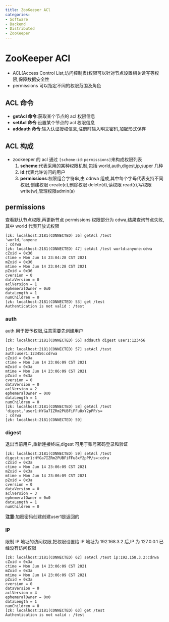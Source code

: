 ```yaml
---
title: ZooKeeper ACl
categories:
- Software
- Backend
- Distributed
- ZooKeeper
---
```

# ZooKeeper ACl

- ACL(Access Control List,访问控制表)权限可以针对节点设置相关读写等权限,保障数据安全性
- permissions 可以指定不同的权限范围及角色

## ACL 命令

- **getAcl 命令**:获取某个节点的 acl 权限信息
- **setAcl 命令**:设置某个节点的 acl 权限信息
- **addauth 命令**:输入认证授权信息,注册时输入明文密码,加密形式保存

## ACL 构成

- zookeeper 的 acl 通过 `[scheme:id:permissions]`来构成权限列表
    1. **scheme**:代表采用的某种权限机制,包括 world,auth,digest,ip,super 几种
    2. **id**:代表允许访问的用户
    3. **permissions**:权限组合字符串,由 cdrwa 组成,其中每个字母代表支持不同权限,创建权限 create(c),删除权限 delete(d),读权限 read(r),写权限 write(w),管理权限admin(a)

## permissions

查看默认节点权限,再更新节点 permissions 权限部分为 cdwa,结果查询节点失败,其中 world 代表开放式权限

```
[zk: localhost:2181(CONNECTED) 36] getAcl /test
'world,'anyone
: cdrwa
[zk: localhost:2181(CONNECTED) 47] setAcl /test world:anyone:cdwa
cZxid = 0x36
ctime = Mon Jun 14 23:04:28 CST 2021
mZxid = 0x36
mtime = Mon Jun 14 23:04:28 CST 2021
pZxid = 0x36
cversion = 0
dataVersion = 0
aclVersion = 1
ephemeralOwner = 0x0
dataLength = 1
numChildren = 0
[zk: localhost:2181(CONNECTED) 53] get /test
Authentication is not valid : /test
```

### auth

auth 用于授予权限,注意需要先创建用户

```
[zk: localhost:2181(CONNECTED) 56] addauth digest user1:123456
```

```
[zk: localhost:2181(CONNECTED) 57] setAcl /test auth:user1:123456:cdrwa
cZxid = 0x3a
ctime = Mon Jun 14 23:06:09 CST 2021
mZxid = 0x3a
mtime = Mon Jun 14 23:06:09 CST 2021
pZxid = 0x3a
cversion = 0
dataVersion = 0
aclVersion = 2
ephemeralOwner = 0x0
dataLength = 1
numChildren = 0
[zk: localhost:2181(CONNECTED) 58] getAcl /test
'digest,'user1:HYGa7IZRm2PUBFiFFu8xY2pPP/s=
: cdrwa
[zk: localhost:2181(CONNECTED) 59]
```

### digest

退出当前用户,重新连接终端,digest 可用于账号密码登录和验证

```
[zk: localhost:2181(CONNECTED) 59] setAcl /test digest:user1:HYGa7IZRm2PUBFiFFu8xY2pPP/s=:cdra
cZxid = 0x3a
ctime = Mon Jun 14 23:06:09 CST 2021
mZxid = 0x3a
mtime = Mon Jun 14 23:06:09 CST 2021
pZxid = 0x3a
cversion = 0
dataVersion = 0
aclVersion = 3
ephemeralOwner = 0x0
dataLength = 1
numChildren = 0
```

**注意**:加密密码创建创建user1是返回的

### IP

限制 IP 地址的访问权限,把权限设置给 IP 地址为 192.168.3.2 后,IP 为 127.0.0.1 已经没有访问权限

```
[zk: localhost:2181(CONNECTED) 62] setAcl /test ip:192.158.3.2:cdrwa
cZxid = 0x3a
ctime = Mon Jun 14 23:06:09 CST 2021
mZxid = 0x3a
mtime = Mon Jun 14 23:06:09 CST 2021
pZxid = 0x3a
cversion = 0
dataVersion = 0
aclVersion = 4
ephemeralOwner = 0x0
dataLength = 1
numChildren = 0
[zk: localhost:2181(CONNECTED) 63] get /test
Authentication is not valid : /test
```